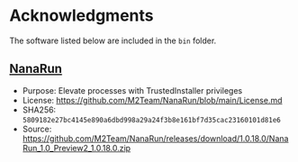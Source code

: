# Acknowledgments

The software listed below are included in the ``bin`` folder.

## [NanaRun](https://github.com/M2Team/NanaRun)

- Purpose: Elevate processes with TrustedInstaller privileges
- License: <https://github.com/M2Team/NanaRun/blob/main/License.md>
- SHA256: ``5809182e27bc4145e890a6dbd998a29a24f3b8e161bf7d35cac23160101d81e6``
- Source: <https://github.com/M2Team/NanaRun/releases/download/1.0.18.0/NanaRun_1.0_Preview2_1.0.18.0.zip>
